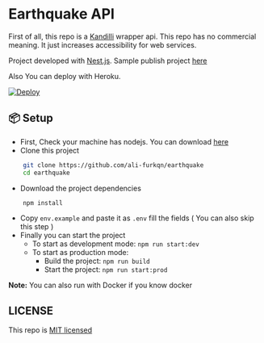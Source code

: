# Earthquake API

First of all, this repo is a [Kandilli](http://sc3.koeri.boun.edu.tr/eqevents) wrapper api. This repo has no commercial meaning. It just increases accessibility for web services.

Project developed with [Nest.js](https://nestjs.com). Sample publish project [here](https://earthquake.alifurkan.co)

Also You can deploy with Heroku.

[![Deploy](https://www.herokucdn.com/deploy/button.svg)](https://heroku.com/deploy?template=https://github.com/ali-furkqn/earthquake)

## 📦 Setup

- First, Check your machine has nodejs. You can download [here](https://nodejs.org/en/)
- Clone this project
```sh
    git clone https://github.com/ali-furkqn/earthquake
    cd earthquake
```
- Download the project dependencies
```sh
    npm install
```
- Copy `env.example` and paste it as `.env` fill the fields ( You can also skip this step )
- Finally you can start the project
    - To start as development mode: `npm run start:dev`
    - To start as production mode:
        - Build the project: `npm run build`
        - Start the project: `npm run start:prod`

**Note:** You can also run with Docker if you know docker

## LICENSE

This repo is [MIT licensed](./LICENSE)